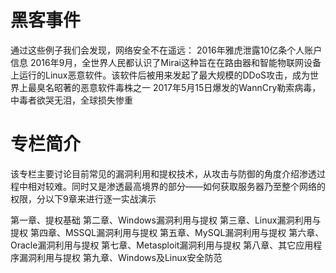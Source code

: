 # 黑客事件
通过这些例子我们会发现，网络安全不在遥远：
2016年雅虎泄露10亿条个人账户信息
2016年9月，全世界人民都认识了Mirai这种旨在在路由器和智能物联网设备上运行的Linux恶意软件。该软件后被用来发起了最大规模的DDoS攻击，成为世界上最臭名昭著的恶意软件毒株之一
2017年5月15日爆发的WannCry勒索病毒，中毒者欲哭无泪，全球损失惨重

# 专栏简介

该专栏主要讨论目前常见的漏洞利用和提权技术，从攻击与防御的角度介绍渗透过程中相对较难。同时又是渗透最高境界的部分——如何获取服务器乃至整个网络的权限，分以下9章来进行逐一实战演示

第一章、提权基础
第二章、Windows漏洞利用与提权
第三章、Linux漏洞利用与提权
第四章、MSSQL漏洞利用与提权
第五章、MySQL漏洞利用与提权
第六章、Oracle漏洞利用与提权
第七章、Metasploit漏洞利用与提权
第八章、其它应用程序漏洞利用与提权
第九章、Windows及Linux安全防范


